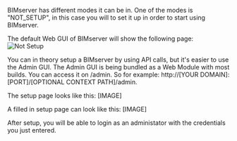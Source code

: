 BIMserver has different modes it can be in. One of the modes is "NOT_SETUP", in this case you will to set it up in order to start using BIMserver.

The default Web GUI of BIMserver will show the following page:
![Not Setup](https://github.com/opensourceBIM/BIMserver/raw/master/Documentation/img/notsetup.png)

You can in theory setup a BIMserver by using API calls, but it's easier to use the Admin GUI. The Admin GUI is being bundled as a Web Module with most builds. You can access it on /admin. So for example: http://[YOUR DOMAIN]:[PORT]/[OPTIONAL CONTEXT PATH]/admin.

The setup page looks like this:
[IMAGE]

A filled in setup page can look like this:
[IMAGE]

After setup, you will be able to login as an administator with the credentials you just entered.
